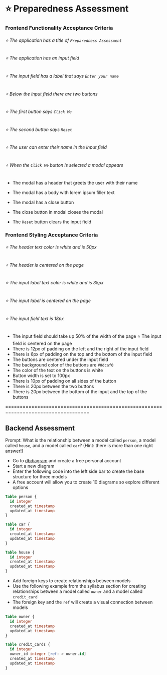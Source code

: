 # ⭐️ Preparedness Assessment

### Frontend Functionality Acceptance Criteria

###### ⭐️ The application has a title of `Preparedness Assessment`
###### ⭐️ The application has an input field
###### ⭐️ The input field has a label that says `Enter your name`
###### ⭐️ Below the input field there are two buttons
###### ⭐️ The first button says `Click Me`
###### ⭐️ The second button says `Reset`
###### ⭐️ The user can enter their name in the input field
###### ⭐️ When the `Click Me` button is selected a modal appears

- The modal has a header that greets the user with their name
- The modal has a body with lorem ipsum filler text
- The modal has a close button
- The close button in modal closes the modal

- The `Reset` button clears the input field

### Frontend Styling Acceptance Criteria

###### ⭐️ The header text color is white and is 50px
###### ⭐️ The header is centered on the page
###### ⭐️ The input label text color is white and is 35px
###### ⭐️ The input label is centered on the page
###### ⭐️ The input field text is 18px
- The input field should take up 50% of the width of the page
⭐️ The input field is centered on the page
- There is 12px of padding on the left and the right of the input field
- There is 6px of padding on the top and the bottom of the input field
- The buttons are centered under the input field
- The background color of the buttons are `#0dcaf0`
- The color of the text on the buttons is white
- Button width is set to 100px
- There is 10px of padding on all sides of the button
- There is 20px between the two buttons
- There is 20px between the bottom of the input and the top of the buttons

===================================================================================

## Backend Assessment

Prompt: What is the relationship between a model called `person`, a model called `house`, and a model called `car`? (Hint: there is more than one right answer!)

- Go to [dbdiagram](https://dbdiagram.io/) and create a free personal account
- Start a new diagram
- Enter the following code into the left side bar to create the base structure for three models
- A free account will allow you to create 10 diagrams so explore different options

```sql
Table person {
  id integer
  created_at timestamp
  updated_at timestamp
}

Table car {
  id integer
  created_at timestamp
  updated_at timestamp
}

Table house {
  id integer
  created_at timestamp
  updated_at timestamp
}
```

- Add foreign keys to create relationships between models
- Use the following example from the syllabus section for creating relationships between a model called `owner` and a model called `credit_card`
- The foreign key and the `ref` will create a visual connection between models

```sql
Table owner {
  id integer
  created_at timestamp
  updated_at timestamp
}

Table credit_cards {
  id integer
  owner_id integer [ref: > owner.id]
  created_at timestamp
  updated_at timestamp
}
```
